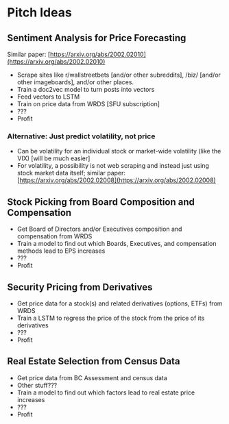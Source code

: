 ﻿# Pitch Ideas
## Sentiment Analysis for Price Forecasting
Similar paper: [https://arxiv.org/abs/2002.02010](https://arxiv.org/abs/2002.02010)
- Scrape sites like r/wallstreetbets [and/or other subreddits], /biz/ [and/or other imageboards], and/or other places.
- Train a doc2vec model to turn posts into vectors
- Feed vectors to LSTM
- Train on price data from WRDS [SFU subscription]
- ???
- Profit
### Alternative: Just predict volatility, not price
- Can be volatility for an individual stock or market-wide volatility (like the VIX) [will be much easier]
- For volatility, a possibility is not web scraping and instead just using stock market data itself; similar paper: [https://arxiv.org/abs/2002.02008](https://arxiv.org/abs/2002.02008)
## Stock Picking from Board Composition and Compensation
- Get Board of Directors and/or Executives composition and compensation from WRDS
- Train a model to find out which Boards, Executives, and compensation methods lead to EPS increases
- ???
- Profit
## Security Pricing from Derivatives
- Get price data for a stock(s) and related derivatives (options, ETFs) from WRDS
- Train a LSTM to regress the price of the stock from the price of its derivatives
- ???
- Profit
## Real Estate Selection from Census Data
- Get price data from BC Assessment and census data
- Other stuff???
- Train a model to find out which factors lead to real estate price increases
- ???
- Profit

